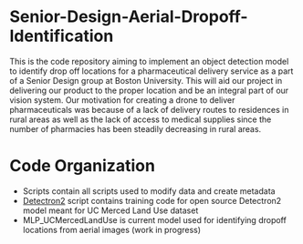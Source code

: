 # Senior-Design-Aerial-Dropoff-Identification

This is the code repository aiming to implement an object detection model to identify drop off locations for a pharmaceutical delivery service as a part of a Senior Design group at Boston University. This will aid our project in delivering our product to the proper location and be an integral part of our vision system. Our motivation for creating a drone to deliver pharmaceuticals was because of a lack of delivery routes to residences in rural areas as well as the lack of access to medical supplies since the number of pharmacies has been steadily decreasing in rural areas.

# Code Organization

- Scripts contain all scripts used to modify data and create metadata
- [Detectron2](https://github.com/facebookresearch/detectron2) script contains training code for open source Detectron2 model meant for UC Merced Land Use dataset
- MLP_UCMercedLandUse is current model used for identifying dropoff locations from aerial images (work in progress)